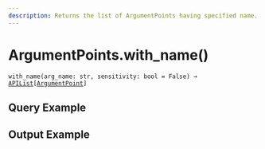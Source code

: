 ```yaml
---
description: Returns the list of ArgumentPoints having specified name.
---
```


# ArgumentPoints.with\_name()

`with_name(arg_name: str, sensitivity: bool = False) →` [`APIList`](../../iterables/apilist.md)`[`[`ArgumentPoint`](../argumentpoint.md)`]`



## Query Example



## Output Example

